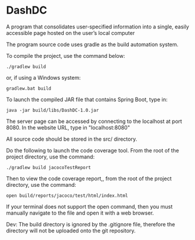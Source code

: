 # DashDC
A program that consolidates user-specified information into a single, easily accessible page hosted on the user’s local computer

The program source code uses gradle as the build automation system. 

To compile the project, use the command below: 
```
./gradlew build 
```
or, if using a Windows system: 
```
gradlew.bat build 
```

To launch the compiled JAR file that contains Spring Boot, type in: 
```
java -jar build/libs/DashDC-1.0.jar
```
The server page can be accessed by connecting to the localhost at port 8080. In the website URL, type in "localhost:8080"

All source code should be stored in the src/ directory.

Do the following to launch the code coverage tool.
From the root of the project directory, use the command:
```
./gradlew build jacocoTestReport
```
Then to view the code coverage report,, from the root of the project directory, use the command:
```
open build/reports/jacoco/test/html/index.html
```
If your terminal does not support the open command, then you must manually navigate to the file and open it with a web browser.

Dev: The build directory is ignored by the .gitignore file, therefore the directory will not be uploaded onto the git repository.
